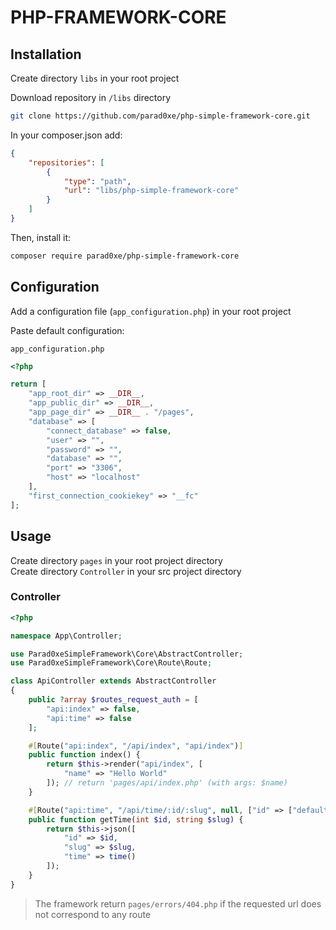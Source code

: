 # PHP-FRAMEWORK-CORE

## Installation

Create directory `libs` in your root project

Download repository in `/libs` directory

```bash
git clone https://github.com/parad0xe/php-simple-framework-core.git
```

In your composer.json add:

```json
{
    "repositories": [
        {
            "type": "path",
            "url": "libs/php-simple-framework-core"
        }
    ]
}
```

Then, install it:

```bash
composer require parad0xe/php-simple-framework-core
```

## Configuration

Add a configuration file (`app_configuration.php`) in your root project

Paste default configuration:

`app_configuration.php`

```php
<?php

return [
    "app_root_dir" => __DIR__,
    "app_public_dir" => __DIR__,
    "app_page_dir" => __DIR__ . "/pages",
    "database" => [
        "connect_database" => false,
        "user" => "",
        "password" => "",
        "database" => "",
        "port" => "3306",
        "host" => "localhost"
    ],
    "first_connection_cookiekey" => "__fc"
];
```

## Usage

Create directory `pages` in your root project directory\
Create directory `Controller` in your src project directory

### Controller

```php
<?php

namespace App\Controller;

use Parad0xeSimpleFramework\Core\AbstractController;
use Parad0xeSimpleFramework\Core\Route\Route;

class ApiController extends AbstractController
{
    public ?array $routes_request_auth = [
        "api:index" => false,
        "api:time" => false
    ];

    #[Route("api:index", "/api/index", "api/index")]
    public function index() {
        return $this->render("api/index", [
            "name" => "Hello World"
        ]); // return 'pages/api/index.php' (with args: $name)
    }

    #[Route("api:time", "/api/time/:id/:slug", null, ["id" => ["default" => 1, "regex" => "\d+"],"slug" => ["default" => "james", "regex" => "[a-zA-Z]+(-[a-zA-Z0-9]+)*"]])]
    public function getTime(int $id, string $slug) {
        return $this->json([
            "id" => $id,
            "slug" => $slug,
            "time" => time()
        ]);
    }
}
```

> The framework return `pages/errors/404.php` if the requested url does not correspond to any route
